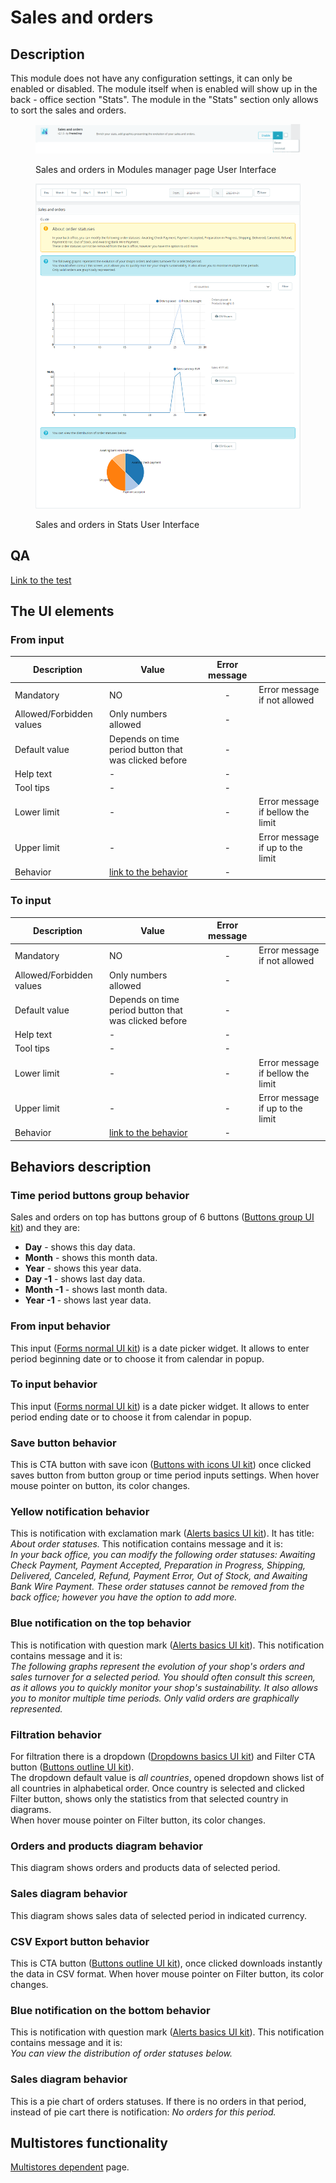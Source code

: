 # Sales and orders

## Description

This module does not have any configuration settings, it can only be enabled or disabled. The module itself when is enabled will show up in the back - office section "Stats". The module in the "Stats" section only allows to sort the sales and orders.

<figure><img src="../../../../../.gitbook/assets/image (136).png" alt="Sales and orders in Modules manager page User Interface"><figcaption><p>Sales and orders in Modules manager page User Interface</p></figcaption></figure>

<figure><img src="../../../../../.gitbook/assets/image (98).png" alt="Sales and orders in Stats User Interface"><figcaption><p>Sales and orders in Stats User Interface</p></figcaption></figure>

## QA&#x20;

[Link to the test](https://build.prestashop-project.org/test-scenarios/scenarios/core/functional/bo/modules/module-manager/modules.html)

## The UI elements&#x20;

### From input

<table><thead><tr><th>Description</th><th>Value</th><th align="center">Error message</th><th data-hidden></th></tr></thead><tbody><tr><td>Mandatory</td><td>NO</td><td align="center">-</td><td>Error message if not allowed</td></tr><tr><td>Allowed/Forbidden values</td><td>Only numbers allowed</td><td align="center">-</td><td></td></tr><tr><td>Default value</td><td>Depends on time period button that was clicked before</td><td align="center">-</td><td></td></tr><tr><td>Help text</td><td>-</td><td align="center">-</td><td></td></tr><tr><td>Tool tips</td><td>-</td><td align="center">-</td><td></td></tr><tr><td>Lower limit</td><td>-</td><td align="center">-</td><td>Error message if bellow the limit</td></tr><tr><td>Upper limit</td><td>-</td><td align="center">-</td><td>Error message if up to the limit</td></tr><tr><td>Behavior</td><td><a href="sales-and-orders.md#from-input-behavior">link to the behavior</a></td><td align="center">-</td><td></td></tr></tbody></table>

### To input

<table><thead><tr><th>Description</th><th>Value</th><th align="center">Error message</th><th data-hidden></th></tr></thead><tbody><tr><td>Mandatory</td><td>NO</td><td align="center">-</td><td>Error message if not allowed</td></tr><tr><td>Allowed/Forbidden values</td><td>Only numbers allowed</td><td align="center">-</td><td></td></tr><tr><td>Default value</td><td>Depends on time period button that was clicked before</td><td align="center">-</td><td></td></tr><tr><td>Help text</td><td>-</td><td align="center">-</td><td></td></tr><tr><td>Tool tips</td><td>-</td><td align="center">-</td><td></td></tr><tr><td>Lower limit</td><td>-</td><td align="center">-</td><td>Error message if bellow the limit</td></tr><tr><td>Upper limit</td><td>-</td><td align="center">-</td><td>Error message if up to the limit</td></tr><tr><td>Behavior</td><td><a href="sales-and-orders.md#to-input-behavior">link to the behavior</a></td><td align="center">-</td><td></td></tr></tbody></table>

## Behaviors description

### Time period buttons group behavior

Sales and orders on top has buttons group of 6 buttons ([Buttons group UI kit](https://build.prestashop-project.org/prestashop-ui-kit/?path=/story/buttons--button-group)) and they are:

* **Day** - shows this day data.
* **Month** - shows this month data.
* **Year** - shows this year data.
* **Day -1** - shows last day data.
* **Month -1** - shows last month data.
* **Year -1** - shows last year data.

### From input behavior

This input ([Forms normal UI kit](https://build.prestashop-project.org/prestashop-ui-kit/?path=/story/forms--normal)) is a date picker widget. It allows to enter period beginning date or to choose it from calendar in popup.

### To input behavior

This input ([Forms normal UI kit](https://build.prestashop-project.org/prestashop-ui-kit/?path=/story/forms--normal)) is a date picker widget. It allows to enter period ending date or to choose it from calendar in popup.

### Save button behavior

This is CTA button with save icon ([Buttons with icons UI kit](https://build.prestashop-project.org/prestashop-ui-kit/?path=/story/buttons--buttons-with-icons)) once clicked saves button from button group or time period inputs settings. When hover mouse pointer on button, its color changes.

### Yellow notification behavior

This is notification with exclamation mark ([Alerts basics UI kit](https://build.prestashop-project.org/prestashop-ui-kit/?path=/story/alerts--basics)). It has title: _About order statuses._ This notification contains message and it is:\
_In your back office, you can modify the following order statuses: Awaiting Check Payment, Payment Accepted, Preparation in Progress, Shipping, Delivered, Canceled, Refund, Payment Error, Out of Stock, and Awaiting Bank Wire Payment. These order statuses cannot be removed from the back office; however you have the option to add more._

### Blue notification on the top behavior

This is notification with question mark ([Alerts basics UI kit](https://build.prestashop-project.org/prestashop-ui-kit/?path=/story/alerts--basics)). This notification contains message and it is:\
_The following graphs represent the evolution of your shop's orders and sales turnover for a selected period. You should often consult this screen, as it allows you to quickly monitor your shop's sustainability. It also allows you to monitor multiple time periods. Only valid orders are graphically represented._

### Filtration behavior

For filtration there is a dropdown ([Dropdowns basics UI kit](https://build.prestashop-project.org/prestashop-ui-kit/?path=/story/dropdowns--basics)) and Filter CTA button ([Buttons outline UI kit](https://build.prestashop-project.org/prestashop-ui-kit/?path=/story/buttons--outline)).\
The dropdown default value is _all countries_, opened dropdown shows list of all countries in alphabetical order. Once country is selected and clicked Filter button, shows only the statistics from that selected country in diagrams.\
When hover mouse pointer on Filter button, its color changes.

### Orders and products diagram behavior

This diagram shows orders and products data of selected period.

### Sales diagram behavior

This diagram shows sales data of selected period in indicated currency.

### CSV Export button behavior

This is CTA button ([Buttons outline UI kit](https://build.prestashop-project.org/prestashop-ui-kit/?path=/story/buttons--outline)), once clicked downloads instantly the data in CSV format. When hover mouse pointer on Filter button, its color changes.

### Blue notification on the bottom behavior

This is notification with question mark ([Alerts basics UI kit](https://build.prestashop-project.org/prestashop-ui-kit/?path=/story/alerts--basics)). This notification contains message and it is:\
_You can view the distribution of order statuses below._

### Sales diagram behavior

This is a pie chart of orders statuses. If there is no orders in that period, instead of pie cart there is notification: _No orders for this period._

## Multistores functionality

[Multistores dependent](../../../common-components/multistores-dependent.md) page.
